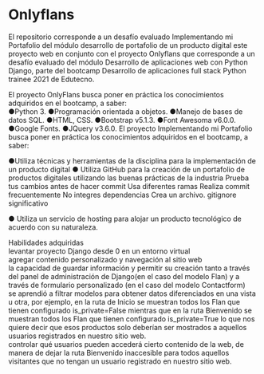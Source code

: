 # Onlyflans <br>

El repositorio corresponde a un desafío evaluado Implementando mi Portafolio del módulo desarrollo de portafolio de un producto digital este proyecto web en conjunto con el proyecto Onlyflans que  corresponde a un desafío evaluado del módulo Desarrollo de aplicaciones web con Python Django, parte del bootcamp Desarrollo de aplicaciones full stack Python trainee 2021 de Edutecno. <br>

El proyecto OnlyFlans busca poner en práctica los conocimientos adquiridos en el bootcamp, a saber:<br>
●Python 3.
●Programación orientada a objetos.
●Manejo de bases de datos SQL.
●HTML, CSS.
●Bootstrap v5.1.3.
●Font Awesoma v6.0.0.
●Google Fonts.
●JQuery v3.6.0.
El proyecto Implementando mi Portafolio busca poner en práctica los conocimientos adquiridos en el bootcamp, a saber:<br>

●Utiliza técnicas y herramientas de la disciplina para la implementación de un producto digital
● Utiliza GitHub para la creación de un portafolio de productos digitales utilizando las
buenas prácticas de la industria
Prueba tus cambios antes de hacer commit
Usa diferentes ramas
Realiza commit frecuentemente
No integres dependencias
Crea un archivo. gitignore significativo

● Utiliza un servicio de hosting para alojar un producto tecnológico de acuerdo con su
naturaleza.

Habilidades adquiridas<br>
levantar proyecto Django desde 0 en un entorno virtual <br>
agregar contenido personalizado y navegación al sitio web <br>
la capacidad de guardar información y permitir su creación tanto a
través del panel de administración de Django(en el caso del modelo Flan) y a través de
formulario personalizado (en el caso del modelo Contactform)<br>
se aprendió a filtrar modelos para obtener datos diferenciados en una vista u otra, por ejemplo, en la ruta de Inicio se muestran todos los Flan que tienen configurado is_private=False mientras que en la ruta Bienvenido se muestran todos los Flan que tienen configurado is_private=True lo que nos quiere decir que esos productos solo deberían ser mostrados a aquellos usuarios registrados en nuestro sitio web. <br>
controlar qué usuarios pueden accederá cierto contenido de la web, de manera de dejar la ruta Bienvenido inaccesible para todos aquellos visitantes que no tengan un usuario registrado en nuestro sitio web.
